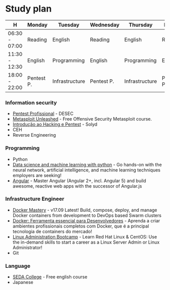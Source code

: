 # Study plan

| H 				| Monday 		| Tuesday 			| Wednesday 	| Thursday 			| Friday 		| Saturday 	| Sunday 	|
| ----------------- | ------ 		| ------ 			| ------ 		| ------ 			| ------ 		| ------ 	| ------ 	|
|  06:30 - 07:00 	| Reading 		| English 			| Reading 		| English 			| Reading 		| ? 		| ? 		|
|  11:30 - 12:30 	| English 		| Programming 		| English 		| Programming 		| English 		| ? 		| ? 		|
|  18:00 - 22:00 	| Pentest P. 	| Infrastructure   	| Pentest P. 	| Infrastructure   	| Pentest P. 	| ? 		| ? 		|


### Information security

* [Pentest Profissional](https://desecsecurity.com/academy/login) - DESEC
* [Metasploit Unleashed](https://www.offensive-security.com/metasploit-unleashed/) - Free Offensive Security Metasploit course.
* [Introdução ao Hacking e Pentest](https://www.youtube.com/watch?v=Gf_BYCCkPiM&list=PLp95aw034Wn8M910YSGLh3zvmq1xI7LbD) - Solyd
* CEH
* Reverse Engineering

### Programming
* Python
* [Data science and machine learning with python](https://www.udemy.com/data-science-and-machine-learning-with-python-hands-on/) - Go hands-on with the neural network, artificial intelligence, and machine learning techniques employers are seeking!
* [Angular](https://www.udemy.com/the-complete-guide-to-angular-2/) - Master Angular (Angular 2+, incl. Angular 5) and build awesome, reactive web apps with the successor of Angular.js 

### Infrastructure Engineer
* [Docker Mastery](https://www.udemy.com/docker-mastery/) - v17.09 Latest! Build, compose, deploy, and manage Docker containers from development to DevOps based Swarm clusters 
* [Docker: Ferramenta essencial para Desenvolvedores](https://www.udemy.com/curso-docker/) - Aprenda a criar ambientes profissionais completos com Docker, que é a principal tecnologia de containers do mercado! 
* [Linux Administration Bootcamp](https://www.udemy.com/linux-administration-bootcamp/) - Learn Red Hat Linux & CentOS: Use the in-demand skills to start a career as a Linux Server Admin or Linux Administrator!
* Git

### Language
- [SEDA College](http://www.sedacollegeonline.com/) - Free english course
- Japanese